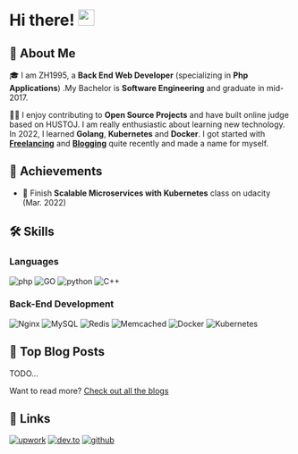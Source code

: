 # Hi there! <img src="https://media.giphy.com/media/hvRJCLFzcasrR4ia7z/giphy.gif" width="29px">

## 🚀 About Me

🎓 I am ZH1995, a **Back End Web Developer** (specializing in **Php Applications**) .My Bachelor is **Software Engineering** and graduate in mid-2017.

👨‍💻 I enjoy contributing to **Open Source Projects** and have built online judge based on HUSTOJ. I am really enthusiastic about learning new technology. In 2022, I learned **Golang**, **Kubernetes** and **Docker**. I got started with [**Freelancing**](https://www.upwork.com/freelancers/~0199917cd364db77e2) and [**Blogging**](https://dev.to/zh1995) quite recently and made a name for myself.

## 🏅 Achievements

-   📝 Finish **Scalable Microservices with Kubernetes** class on udacity (Mar. 2022)

## 🛠️ Skills

### Languages

![php](https://img.shields.io/badge/PHP-3178C6?style=for-the-badge&logo=PHP&logoColor=white)
![GO](https://img.shields.io/badge/Go-323330?style=for-the-badge&logo=Go&logoColor=F7DF1E)
![python](https://img.shields.io/badge/Python-3776AB?style=for-the-badge&logo=python&logoColor=white)
![C++](https://img.shields.io/badge/C++-28B6F6?style=for-the-badge&logo=C++&logoColor=white)

### Back-End Development

![Nginx](https://img.shields.io/badge/Nginx-000000?style=for-the-badge&logo=Nginx&logoColor=FFFFFF)
![MySQL](https://img.shields.io/badge/MySQL-20232A?style=for-the-badge&logo=MySQL&logoColor=61DAFB)
![Redis](https://img.shields.io/badge/Redis-593D88?style=for-the-badge&logo=Redis&logoColor=white)
![Memcached](https://img.shields.io/badge/Memcached-CA4245?style=for-the-badge&logo=Memcached&logoColor=white)
![Docker](https://img.shields.io/badge/Docker-0081CB?style=for-the-badge&logo=Docker&logoColor=white)
![Kubernetes](https://img.shields.io/badge/Kubernetes-4285F4?style=for-the-badge&logo=Kubernetes&logoColor=white)

## 📝 Top Blog Posts

TODO...

Want to read more? [Check out all the blogs](https://dev.to/zh1995)


## 🔗 Links

[![upwork](https://img.shields.io/badge/Upwork-6FDA44?style=for-the-badge&logo=Upwork&logoColor=white)](https://www.upwork.com/freelancers/~0199917cd364db77e2)
[![dev.to](https://img.shields.io/badge/Dev.to-0A0A0A?style=for-the-badge&logo=DevdotTo&logoColor=white)](https://dev.to/ZH1995)
[![github](https://img.shields.io/badge/GitHub-000000?style=for-the-badge&logo=GitHub&logoColor=white)](https://github.com/ZH1995)
